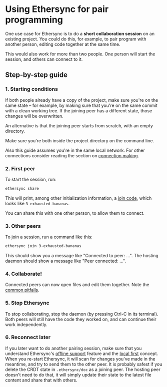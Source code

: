 <!--
SPDX-FileCopyrightText: 2024 blinry <mail@blinry.org>
SPDX-FileCopyrightText: 2024 zormit <nt4u@kpvn.de>

SPDX-License-Identifier: CC-BY-SA-4.0
-->

# Using Ethersync for pair programming

One use case for Ethersync is to do a **short collaboration session** on an existing project. You could do this, for example, to pair program with another person, editing code together at the same time.

This would also work for more than two people. One person will start the session, and others can connect to it.

## Step-by-step guide

### 1. Starting conditions

If both people already have a copy of the project, make sure you're on the same state – for example, by making sure that you're on the same commit with a clean working tree. If the joining peer has a different state, those changes will be overwritten.

An alternative is that the joining peer starts from scratch, with an empty directory.

Make sure you're both inside the project directory on the command line.

Also this guide assumes you're in the same local network. For other connections consider reading the section on [connection making](connection-making.md).

### 2. First peer

To start the session, run:

```bash
ethersync share
```

This will print, among other initialization information, a [join code](connection-making.md#join-codes), which looks like `3-exhausted-bananas`.

You can share this with one other person, to allow them to connect.

### 3. Other peers

To join a session, run a command like this:

```bash
ethersync join 3-exhausted-bananas
```

This should show you a message like "Connected to peer: ...". The hosting daemon should show a message like "Peer connected: ...".

### 4. Collaborate!

Connected peers can now open files and edit them together. Note the [common pitfalls](workarounds.md).

### 5. Stop Ethersync

To stop collaborating, stop the daemon (by pressing Ctrl-C in its terminal). Both peers will still have the code they worked on, and can continue their work independently.

### 6. Reconnect later

If you later want to do another pairing session, make sure that you understand Ethersync's [offline support](offline-support.md) feature and the [local first](local-first.md) concept. When you re-start Ethersync, it will scan for changes you've made in the meantime, and try to send them to the other peer. It is probably safest if you delete the CRDT state in `.ethersync/doc` as a joining peer. The hosting peer doesn't need to do that, it will simply update their state to the latest file content and share that with others.
